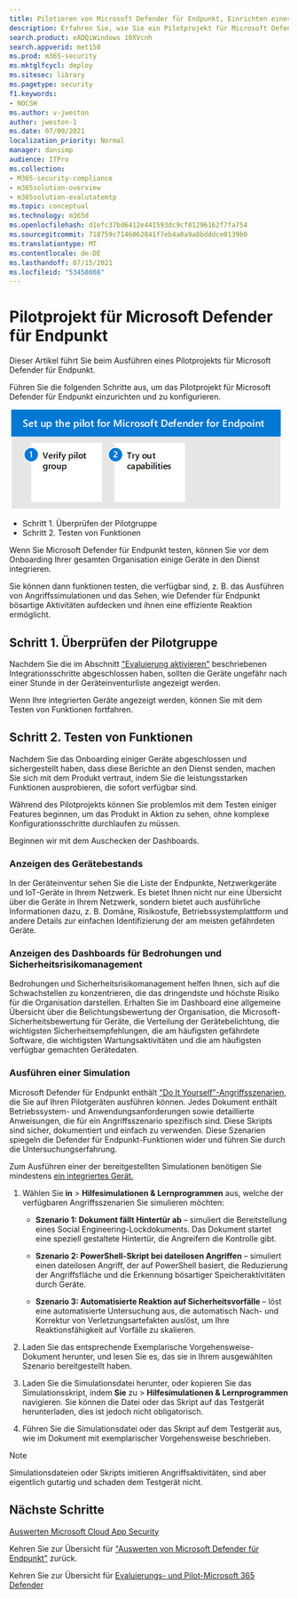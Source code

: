 ```yaml
---
title: Pilotieren von Microsoft Defender für Endpunkt, Einrichten eines Pilotprojekts, Testen von Funktionen in der Evaluierung
description: Erfahren Sie, wie Sie ein Pilotprojekt für Microsoft Defender für Endpunkt (MDE) ausführen, einschließlich der Überprüfung der Pilotgruppe und des Testens von Funktionen.
search.product: eADQiWindows 10XVcnh
search.appverid: met150
ms.prod: m365-security
ms.mktglfcycl: deploy
ms.sitesec: library
ms.pagetype: security
f1.keywords:
- NOCSH
ms.author: v-jweston
author: jweston-1
ms.date: 07/09/2021
localization_priority: Normal
manager: dansimp
audience: ITPro
ms.collection:
- M365-security-compliance
- m365solution-overview
- m365solution-evalutatemtp
ms.topic: conceptual
ms.technology: m365d
ms.openlocfilehash: d1efc37bd6412e441593dc9cf81296162f7fa754
ms.sourcegitcommit: 718759c7146062841f7eb4a0a9a8bdddce0139b0
ms.translationtype: MT
ms.contentlocale: de-DE
ms.lasthandoff: 07/15/2021
ms.locfileid: "53458008"
---
```

# <a name="pilot-microsoft-defender-for-endpoint"></a>Pilotprojekt für Microsoft Defender für Endpunkt

Dieser Artikel führt Sie beim Ausführen eines Pilotprojekts für Microsoft Defender für Endpunkt. 

Führen Sie die folgenden Schritte aus, um das Pilotprojekt für Microsoft Defender für Endpunkt einzurichten und zu konfigurieren. 

![Schritte zum Hinzufügen von Microsoft Defender for Identity zur Defender-Evaluierungsumgebung](../../media/defender/m365-defender-endpoint-pilot-steps.png)

- Schritt 1. Überprüfen der Pilotgruppe
- Schritt 2. Testen von Funktionen

Wenn Sie Microsoft Defender für Endpunkt testen, können Sie vor dem Onboarding Ihrer gesamten Organisation einige Geräte in den Dienst integrieren.  

Sie können dann funktionen testen, die verfügbar sind, z. B. das Ausführen von Angriffssimulationen und das Sehen, wie Defender für Endpunkt bösartige Aktivitäten aufdecken und ihnen eine effiziente Reaktion ermöglicht. 

## <a name="step-1-verify-pilot-group"></a>Schritt 1. Überprüfen der Pilotgruppe
Nachdem Sie die im Abschnitt ["Evaluierung aktivieren"](eval-defender-endpoint-enable-eval.md) beschriebenen Integrationsschritte abgeschlossen haben, sollten die Geräte ungefähr nach einer Stunde in der Geräteinventurliste angezeigt werden. 

Wenn Ihre integrierten Geräte angezeigt werden, können Sie mit dem Testen von Funktionen fortfahren. 

## <a name="step-2-try-out-capabilities"></a>Schritt 2. Testen von Funktionen
Nachdem Sie das Onboarding einiger Geräte abgeschlossen und sichergestellt haben, dass diese Berichte an den Dienst senden, machen Sie sich mit dem Produkt vertraut, indem Sie die leistungsstarken Funktionen ausprobieren, die sofort verfügbar sind.

Während des Pilotprojekts können Sie problemlos mit dem Testen einiger Features beginnen, um das Produkt in Aktion zu sehen, ohne komplexe Konfigurationsschritte durchlaufen zu müssen.

Beginnen wir mit dem Auschecken der Dashboards.

### <a name="view-the-device-inventory"></a>Anzeigen des Gerätebestands
In der Geräteinventur sehen Sie die Liste der Endpunkte, Netzwerkgeräte und IoT-Geräte in Ihrem Netzwerk. Es bietet Ihnen nicht nur eine Übersicht über die Geräte in Ihrem Netzwerk, sondern bietet auch ausführliche Informationen dazu, z. B. Domäne, Risikostufe, Betriebssystemplattform und andere Details zur einfachen Identifizierung der am meisten gefährdeten Geräte.

### <a name="view-the-threat-and-vulnerability-management-dashboard"></a>Anzeigen des Dashboards für Bedrohungen und Sicherheitsrisikomanagement 
Bedrohungen und Sicherheitsrisikomanagement helfen Ihnen, sich auf die Schwachstellen zu konzentrieren, die das dringendste und höchste Risiko für die Organisation darstellen. Erhalten Sie im Dashboard eine allgemeine Übersicht über die Belichtungsbewertung der Organisation, die Microsoft-Sicherheitsbewertung für Geräte, die Verteilung der Gerätebelichtung, die wichtigsten Sicherheitsempfehlungen, die am häufigsten gefährdete Software, die wichtigsten Wartungsaktivitäten und die am häufigsten verfügbar gemachten Gerätedaten. 

### <a name="run-a-simulation"></a>Ausführen einer Simulation
Microsoft Defender für Endpunkt enthält ["Do It Yourself"-Angriffsszenarien,](https://securitycenter.windows.com/tutorials) die Sie auf Ihren Pilotgeräten ausführen können.  Jedes Dokument enthält Betriebssystem- und Anwendungsanforderungen sowie detaillierte Anweisungen, die für ein Angriffsszenario spezifisch sind. Diese Skripts sind sicher, dokumentiert und einfach zu verwenden. Diese Szenarien spiegeln die Defender für Endpunkt-Funktionen wider und führen Sie durch die Untersuchungserfahrung.

Zum Ausführen einer der bereitgestellten Simulationen benötigen Sie mindestens [ein integriertes Gerät.](../defender-endpoint/onboard-configure.md)

1. Wählen Sie **in**  >  **Hilfesimulationen & Lernprogrammen** aus, welche der verfügbaren Angriffsszenarien Sie simulieren möchten:

   - **Szenario 1: Dokument fällt Hintertür ab** – simuliert die Bereitstellung eines Social Engineering-Lockdokuments. Das Dokument startet eine speziell gestaltete Hintertür, die Angreifern die Kontrolle gibt.

   - **Szenario 2: PowerShell-Skript bei dateilosen Angriffen** – simuliert einen dateilosen Angriff, der auf PowerShell basiert, die Reduzierung der Angriffsfläche und die Erkennung bösartiger Speicheraktivitäten durch Geräte.

   - **Szenario 3: Automatisierte Reaktion auf Sicherheitsvorfälle** – löst eine automatisierte Untersuchung aus, die automatisch Nach- und Korrektur von Verletzungsartefakten auslöst, um Ihre Reaktionsfähigkeit auf Vorfälle zu skalieren.

2. Laden Sie das entsprechende Exemplarische Vorgehensweise-Dokument herunter, und lesen Sie es, das sie in Ihrem ausgewählten Szenario bereitgestellt haben.

3. Laden Sie die Simulationsdatei herunter, oder kopieren Sie das Simulationsskript, indem **Sie** zu  >  **Hilfesimulationen & Lernprogrammen** navigieren. Sie können die Datei oder das Skript auf das Testgerät herunterladen, dies ist jedoch nicht obligatorisch.

4. Führen Sie die Simulationsdatei oder das Skript auf dem Testgerät aus, wie im Dokument mit exemplarischer Vorgehensweise beschrieben.

> [!NOTE]
> Simulationsdateien oder Skripts imitieren Angriffsaktivitäten, sind aber eigentlich gutartig und schaden dem Testgerät nicht.

## <a name="next-steps"></a>Nächste Schritte
[Auswerten Microsoft Cloud App Security](eval-defender-mcas-overview.md)

Kehren Sie zur Übersicht für ["Auswerten von Microsoft Defender für Endpunkt"](eval-defender-endpoint-overview.md) zurück.

Kehren Sie zur Übersicht für [Evaluierungs- und Pilot-Microsoft 365 Defender](eval-overview.md)